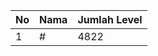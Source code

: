 | No | Nama            | Jumlah Level |
|----|-----------------|--------------|
| 1  | #    |    4822        |
